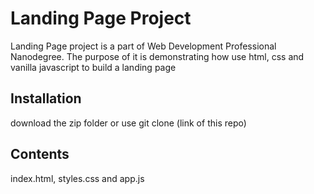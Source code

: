 # Landing Page Project

Landing Page project is a part of Web Development Professional Nanodegree. The purpose of it is demonstrating how use html, css and vanilla javascript to build a landing page

## Installation

download the zip folder or use git clone (link of this repo)

## Contents
index.html, styles.css and app.js